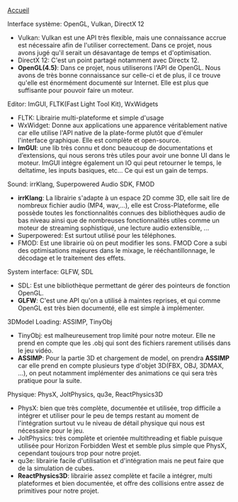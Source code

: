 

[Accueil](Home)  

Interface système: OpenGL, Vulkan, DirectX 12  

   - Vulkan: Vulkan est une API très flexible, mais une connaissance accrue est nécessaire afin de l'utiliser correctement. Dans ce projet, nous avons jugé qu'il serait un désavantage de temps et d'optimisation.
   - DirectX 12: C'est un point partagé notamment avec Directx 12.
   - **OpenGL(4.5)**: Dans ce projet, nous utiliserons l'API de OpenGL. Nous avons de très bonne connaissance sur celle-ci et de plus, il ce trouve qu'elle est énormément documenté sur Internet. Elle est plus que suffisante pour pouvoir faire un moteur.

Editor: ImGUI, FLTK(Fast Light Tool Kit), WxWidgets   
   - FLTK: Librairie multi-plateforme et simple d'usage
   - WxWidget: Donne aux applications une apparence véritablement native car elle utilise l'API native de la plate-forme plutôt que d'émuler l'interface graphique. Elle est complète et open-source.
   - **ImGUI**: une lib très connu et donc beaucoup de documentations et d’extensions, qui nous serons très utiles pour avoir une bonne UI dans le moteur. ImGUI intègre également un IO qui peut retourner le temps, le deltatime, les inputs basiques, etc… Ce qui est un gain de temps.  

Sound: irrKlang, Superpowered Audio SDK, FMOD  
   - **irrKlang**: La librairie s'adapte à un espace 2D comme 3D, elle sait lire de nombreux fichier audio (MP4, wav,...), elle est Cross-Plateforme, elle possède toutes les fonctionnalités connues des bibliothèques audio de bas niveau ainsi que de nombreuses fonctionnalités utiles comme un moteur de streaming sophistiqué, une lecture audio extensible, ...
   - Superpowered: Est surtout utilisé pour les téléphones.
   - FMOD: Est une librairie où on peut modifier les sons. FMOD Core a subi des optimisations majeures dans le mixage, le rééchantillonnage, le décodage et le traitement des effets.  
  
System interface: GLFW, SDL  
   - SDL: Est une bibliothèque permettant de gérer des pointeurs de fonction OpenGL.
   - **GLFW**: C'est une API qu'on a utilisé à maintes reprises, et qui comme OpenGL est très bien documenté, elle est simple à implémenter.  

3DModel Loading: ASSIMP, TinyObj    
   - TinyObj: est malheureusement trop limité pour notre moteur. Elle ne prend en compte que les .obj qui sont des fichiers rarement utilisés dans le jeu vidéo.
   - **ASSIMP**: Pour la partie 3D et chargement de model, on prendra **ASSIMP** car elle prend en compte plusieurs type d'objet 3D(FBX, OBJ, 3DMAX, ...), on peut notamment implémenter des animations ce qui sera très pratique pour la suite.  

Physique: PhysX, JoltPhysics, qu3e, ReactPhysics3D    
   - PhysX: bien que très complète, documentée et utilisée, trop difficile a intégrer et utiliser pour le peu de temps restant au moment de l'intégration surtout vu le niveau de détail physique qui nous est nécessaire pour le jeu.  
   - JoltPhysics: très complète et orientée multithreading et fiable puisque utilisée pour Horizon Forbidden West et semble plus simple que PhysX, cependant toujours trop pour notre projet.  
   - qu3e: librairie facile d'utilisation et d'intégration mais ne peut faire que de la simulation de cubes.  
   - **ReactPhysics3D**: librairie assez complète et facile a intégrer, multi plateformes et bien documentée, et offre des collisions entre assez de primitives pour notre projet.  
